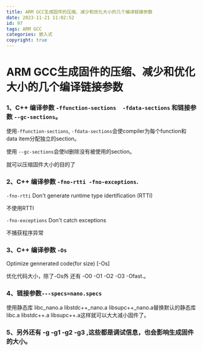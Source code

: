 ```yaml
---
title: ARM GCC生成固件的压缩、减少和优化大小的几个编译链接参数
date: 2023-11-21 11:02:52
id: 97
tags: ARM GCC
categories: 嵌入式
copyright: true
---
```


# ARM GCC生成固件的压缩、减少和优化大小的几个编译链接参数

### 1、C++ 编译参数 `-ffunction-sections  -fdata-sections` 和链接参数 `--gc-sections`。

使用`-ffunction-sections`, `-fdata-sections`会使compiler为每个function和data item分配独立的section。

使用 `--gc-sections`会使ld删除没有被使用的section。

就可以压缩固件大小的目的了

### 2、C++ 编译参数 `-fno-rtti -fno-exceptions`.

`-fno-rtti`  Don't generate runtime type idertification (RTTI) 

不使用RTTI

`-fno-exceptions` Don't catch exceptions 

不捕获程序异常

### 3、C++ 编译参数 `-Os`

 Optimize gennerated code(for size) [-Os]

优化代码大小，除了-Os外 还有 -O0 -O1 -O2 -O3 -Ofast.。

### 4、链接参数`---specs=nano.specs`

使用静态库 libc_nano.a  libstdc++_nano.a libsupc++_nano.a替换默认的静态库 libc.a  libstdc++.a libsupc++.a这样就可以大大减小固件了。

### 5、另外还有 -g -g1 -g2 -g3 ,这些都是调试信息，也会影响生成固件的大小。
